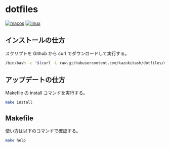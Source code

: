 # dotfiles

[![macos](https://github.com/kazukitash/dotfiles/actions/workflows/macos.yml/badge.svg?branch=main)](https://github.com/kazukitash/dotfiles/actions/workflows/macos.yml) [![linux](https://github.com/kazukitash/dotfiles/actions/workflows/linux.yml/badge.svg?branch=main)](https://github.com/kazukitash/dotfiles/actions/workflows/linux.yml)

## インストールの仕方

スクリプトを Github から curl でダウンロードして実行する。

```bash
/bin/bash -c "$(curl -L raw.githubusercontent.com/kazukitash/dotfiles/main/install.sh)"
```

## アップデートの仕方

Makefile の install コマンドを実行する。

```bash
make install
```

## Makefile

使い方は以下のコマンドで確認する。

```bash
make help
```
